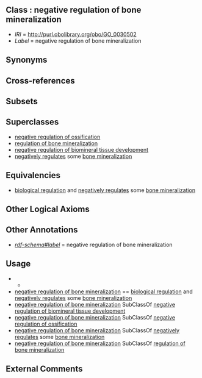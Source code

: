 
## Class : negative regulation of bone mineralization

 * *IRI* = http://purl.obolibrary.org/obo/GO_0030502
 * *Label* = negative regulation of bone mineralization

## Synonyms


## Cross-references


## Subsets


## Superclasses

 * [negative regulation of ossification](../../GO/79/GO_0030279.md)
 * [regulation of bone mineralization](../../GO/00/GO_0030500.md)
 * [negative regulation of biomineral tissue development](../../GO/68/GO_0070168.md)
 * [negatively regulates](../../RO/12/RO_0002212.md) some [bone mineralization](../../GO/82/GO_0030282.md)

## Equivalencies

 * [biological regulation](../../GO/07/GO_0065007.md) and [negatively regulates](../../RO/12/RO_0002212.md) some [bone mineralization](../../GO/82/GO_0030282.md)

## Other Logical Axioms


## Other Annotations

 * *[rdf-schema#label](../../el/rdf-schema#label.md)* = negative regulation of bone mineralization

## Usage

 * -
 * [negative regulation of bone mineralization](../../GO/02/GO_0030502.md) == [biological regulation](../../GO/07/GO_0065007.md) and [negatively regulates](../../RO/12/RO_0002212.md) some [bone mineralization](../../GO/82/GO_0030282.md)
 * [negative regulation of bone mineralization](../../GO/02/GO_0030502.md) SubClassOf [negative regulation of biomineral tissue development](../../GO/68/GO_0070168.md)
 * [negative regulation of bone mineralization](../../GO/02/GO_0030502.md) SubClassOf [negative regulation of ossification](../../GO/79/GO_0030279.md)
 * [negative regulation of bone mineralization](../../GO/02/GO_0030502.md) SubClassOf [negatively regulates](../../RO/12/RO_0002212.md) some [bone mineralization](../../GO/82/GO_0030282.md)
 * [negative regulation of bone mineralization](../../GO/02/GO_0030502.md) SubClassOf [regulation of bone mineralization](../../GO/00/GO_0030500.md)

## External Comments

